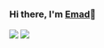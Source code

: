 ### Hi there, I'm <a href ="https://github.com/rzr1r">Emad</a>👋

 <div>
 <a href = "https://github.com/emadram"><img align="center" src= "https://github-readme-stats.vercel.app/api?username=rzr1r&show_icons=true&line_height=30&theme=tokyonight"></a>
 <a href = "https://github.com/emadram"><img align="center" src= "https://github-readme-stats-anuraghazra1.vercel.app/api/top-langs/?username=rzr1r&layout=compact&theme=tokyonight"></a>
 </div>

